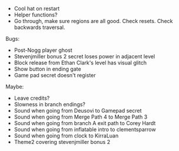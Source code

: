 - Cool hat on restart
- Helper functions?
- Go through, make sure regions are all good. Check resets. Check backwards traversal.

Bugs:
- Post-Nogg player ghost
- Stevenjmiller bonus 2 secret loses power in adjacent level
- Block release from Ethan Clark's level has visual glitch
- Show button in ending gate
- Game pad secret doesn't register

Maybe:
- Leave credits?
- Slowness in branch endings?
- Sound when going from Deusovi to Gamepad secret
- Sound when going from Merge Path 4 to Merge Path 3
- Sound when going from branch A exit path to Corey Hardt
- Sound when going from inflatable intro to clementsparrow
- Sound when going from clock to KirraLuan
- Theme2 covering stevenjmiller bonus 2
